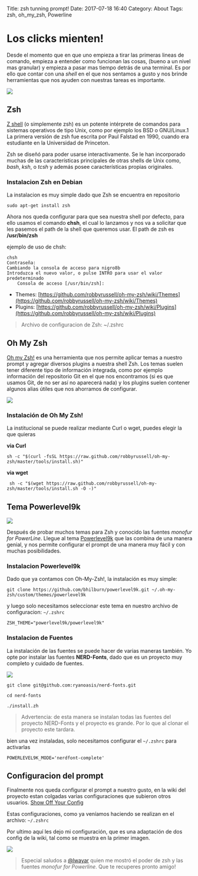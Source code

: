 Title: zsh tunning prompt!
Date: 2017-07-18 16:40
Category: About
Tags: zsh, oh_my_zsh, Powerline

# Los clicks mienten!

Desde el momento que en que uno empieza a tirar las primeras lineas de comando, empieza a entender como funcionan las cosas, (bueno a un nivel mas granular) y empieza a pasar mas tiempo detrás de una terminal.
Es por ello que contar con una *shell* en el que nos sentamos a gusto y nos brinde herramientas que nos ayuden con nuestras tareas es importante.

<img src="https://i.imgur.com/ep93csx.png" class="responsive-image">

## Zsh
[Z shell](http://www.zsh.org/) (o simplemente zsh) es un potente intérprete de comandos para sistemas operativos de tipo Unix, como por ejemplo los BSD o GNU/Linux.1​ ​ La primera versión de zsh fue escrita por Paul Falstad en 1990, cuando era estudiante en la Universidad de Princeton.

Zsh se diseñó para poder usarse interactivamente. Se le han incorporado muchas de las características principales de otras shells de Unix como, *bash*, *ksh*, o *tcsh* y además posee características propias originales.

### Instalacion Zsh en Debian

La instalacion es muy simple dado que Zsh se encuentra en repositorio
```
sudo apt-get install zsh
```

Ahora nos queda configurar para que sea nuestra shell por defecto, para ello usamos el comando **chsh**, el cual lo lanzamos y nos va a solicitar que les pasemos el path de la shell que queremos usar. El path de zsh es  **/usr/bin/zsh**

ejemplo de uso de chsh:

```
chsh
Contraseña: 
Cambiando la consola de acceso para nigro8b
Introduzca el nuevo valor, o pulse INTRO para usar el valor predeterminado
	Consola de acceso [/usr/bin/zsh]:
```

* Themes: [https://github.com/robbyrussell/oh-my-zsh/wiki/Themes](https://github.com/robbyrussell/oh-my-zsh/wiki/Themes)
* Plugins: [https://github.com/robbyrussell/oh-my-zsh/wiki/Plugins](https://github.com/robbyrussell/oh-my-zsh/wiki/Plugins)

> Archivo de configuracion de Zsh:  ~/.zshrc
## Oh My Zsh

[Oh my Zsh!](http://ohmyz.sh/) es una herramienta que nos permite aplicar temas a nuestro prompt y agregar diversos plugins a nuestra shell Zsh. Los temas suelen tener diferente tipo de información integrada, como por ejemplo información del repositorio Git en el que nos encontramos (si es que usamos Git, de no ser así no aparecerá nada) y los plugins suelen contener algunos alias útiles que nos ahorramos de configurar.

<img src="https://camo.githubusercontent.com/5c385f15f3eaedb72cfcfbbaf75355b700ac0757/68747470733a2f2f73332e616d617a6f6e6177732e636f6d2f6f686d797a73682f6f682d6d792d7a73682d6c6f676f2e706e67" class="responsive-image">


### Instalación de Oh My Zsh!

La institucional se puede realizar mediante Curl o wget, puedes elegir la que quieras

**via Curl**
```
sh -c "$(curl -fsSL https://raw.github.com/robbyrussell/oh-my-zsh/master/tools/install.sh)"
```

**via wget**
```
 sh -c "$(wget https://raw.github.com/robbyrussell/oh-my-zsh/master/tools/install.sh -O -)"
```

## Tema Powerlevel9k 
<img src="https://raw.githubusercontent.com/bhilburn/powerlevel9k-logo/master/logo-banner.png" class='responsive-image'>

Después de probar muchos temas para Zsh y conocido las fuentes *monofur for PowerLine*. Llegue al tema [Powerlevel9k](https://github.com/bhilburn/powerlevel9k/) que las combina de una manera genial, y nos permite configurar el prompt de una manera muy fácil y con muchas posibilidades.


### Instalacion Powerlevel9k

Dado que ya contamos con Oh-My-Zsh!, la instalación es muy simple: 

```
git clone https://github.com/bhilburn/powerlevel9k.git ~/.oh-my-zsh/custom/themes/powerlevel9k
```
y luego solo necesitamos seleccionar este tema en nuestro archivo de configuracion: ```~/.zshrc```

```
ZSH_THEME="powerlevel9k/powerlevel9k"
```

### Instalacion de Fuentes

La instalación de las fuentes se puede hacer de varias maneras también. Yo opte por instalar las fuentes **NERD-Fonts**, dado que es un proyecto muy completo y cuidado de fuentes. 

<img src="https://raw.githubusercontent.com/ryanoasis/nerd-fonts/master/images/nerd-fonts-logo.png" class="responsive-image">

```
git clone git@github.com:ryanoasis/nerd-fonts.git

cd nerd-fonts

./install.zh
```

> Advertencia: de esta manera se instalan todas las fuentes del proyecto NERD-Fonts y el proyecto es grande. Por lo que al clonar el proyecto este tardara.

bien una vez instaladas, solo necesitamos configurar el ```~/.zshrc``` para activarlas
```
POWERLEVEL9K_MODE='nerdfont-complete'
```

## Configuracion del prompt

Finalmente nos queda configurar el prompt a nuestro gusto, en la wiki del proyecto estan colgadas varias configuraciones que subieron otros usuarios. [Show Off Your Config](https://github.com/bhilburn/powerlevel9k/wiki/Show-Off-Your-Config) 

Estas configuraciones, como ya veníamos haciendo se realizan en el archivo: ```~/.zshrc```

Por ultimo aquí les dejo mi configuración, que es una adaptación de dos config de la wiki, tal como se muestra en la primer imagen. 

<script src="https://gist.github.com/nigromancer/4eadbd17b78d2686d0436b67a4fe5351.js"></script>

<img src="http://www.beekoz.fr/wp-content/uploads/2014/06/Golum-lui-ne-porte-pas-dalliance-%C3%A0-lannulaire.jpeg" class="responsive-image">

> Especial saludos a [@lwayar](https://twitter.com/lwayar) quien me mostró el poder de zsh y las fuentes *monofur for Powerline*. Que te recuperes pronto amigo! 



